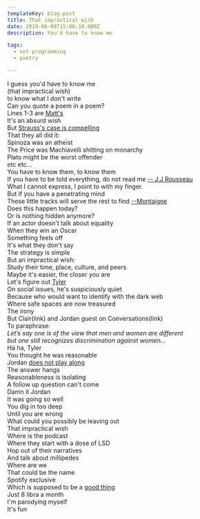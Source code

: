 ```yaml
---
templateKey: blog-post
title: That impractical wish
date: 2019-06-08T15:08:10.000Z
description: You'd have to know me

tags:
  - not programming
  - poetry

---
```


I guess you'd have to know me  
(that impractical wish)  
to know what I don't write   
Can you quote a poem in a poem?   
Lines 1-3 are [Matt's](https://inpatientpress.bigcartel.com/product/heroic-dose-by-matt-longabucco)  
It's an absurd wish  
But [Strauss's case is compelling](https://www.amazon.com/Philosophy-Between-Lines-History-Esoteric/dp/022617509X)  
That they all did it:  
Spinoza was an atheist  
The Price was Machiavelli shitting on monarchy  
Plato might be the worst offender  
etc etc...  
You have to know them, to know them  
If you have to be told everything, do not read me [-- J.J Rousseau](https://books.google.com/books?id=0c9jBAAAQBAJ&lpg=PA220&ots=86aiqsRhpc&dq=%22if%20you%20have%20to%20be%20told%20everything%20do%20not%20read%20me%22%20rousseau&pg=PA220#v=onepage&q=%22if%20you%20have%20to%20be%20told%20everything%20do%20not%20read%20me%22%20rousseau&f=false)   
What I cannot express, I point to with my finger.  
But if you have a penetrating mind  
These little tracks will serve the rest to find [--Montaigne](https://books.google.com/books?id=hlYPYVCBOhAC&lpg=PA181&ots=fHorMa04dW&dq=What%20I%20cannot%20express%2C%20I%20point%20to%20with%20my%20finger.%20But%20if%20you%20have%20a%20penetrating%20mind%2C%20These%20little%20tracks%20will%20serve%20the%20rest%20to%20find.%20montaigne&pg=PA181#v=onepage&q&f=false)  
Does this happen today?  
Or is nothing hidden anymore?  
If an actor doesn't talk about equality  
When they win an Oscar  
Something feels off  
It's what they don't say  
The strategy is simple  
But an impractical wish:  
Study their time, place, culture, and peers  
Maybe it's easier, the closer you are  
Let's figure out [Tyler](https://marginalrevolution.com/)  
On social issues, he's suspiciously quiet  
Because who would want to identify with the dark web  
Where safe spaces are now treasured  
The irony  
But Clair(link) and Jordan guest on Conversations(link)  
To paraphrase:  
*Let’s say one is of the view that men and women are different  
but one still recognizes discrimination against women...*   
Ha ha, Tyler  
You thought he was reasonable  
Jordan [does not play along](https://link.medium.com/BUXm2MHfGX)  
The answer hangs  
Reasonableness is isolating  
A follow up question can't come  
Damn it Jordan  
It was going so well  
You dig in too deep  
Until you are wrong  
What could you possibly be leaving out  
That impractical wish  
Where is the podcast  
Where they start with a dose of LSD  
Hop out of their narratives  
And talk about millipedes  
Where are we  
That could be the name  
Spotify exclusive  
Which is supposed to be a [good thing](https://stratechery.com/2019/spotifys-podcast-aggregation-play/)  
Just 8 libra a month  
I'm parodying myself  
It's fun  

